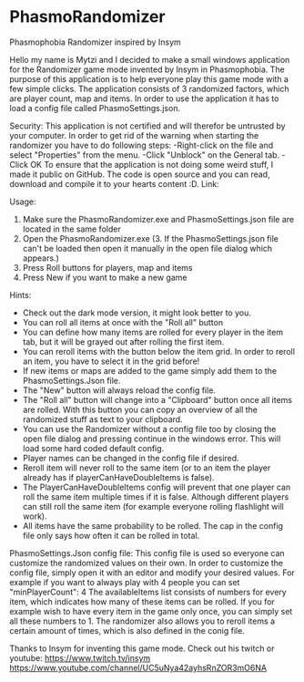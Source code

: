 # PhasmoRandomizer
Phasmophobia Randomizer inspired by Insym

Hello my name is Mytzi and I decided to make a small windows application for
the Randomizer game mode invented by Insym in Phasmophobia.
The purpose of this application is to help everyone play this game mode with a few simple clicks.
The application consists of 3 randomized factors, which are player count, map and items.
In order to use the application it has to load a config file called PhasmoSettings.json.

Security:
This application is not certified and will therefor be untrusted by your computer.
In order to get rid of the warning when starting the randomizer you have to do following steps:
   -Right-click on the file and select "Properties" from the menu.
   -Click "Unblock" on the General tab.
   -Click OK
To ensure that the application is not doing some weird stuff, I made it public on GitHub.
The code is open source and you can read, download and compile it to your hearts content :D.
Link: 

Usage:
1. Make sure the PhasmoRandomizer.exe and PhasmoSettings.json file are located in the same folder
2. Open the PhasmoRandomizer.exe
(3. If the PhasmoSettings.json file can't be loaded then open it manually in the open file dialog which appears.)
4. Press Roll buttons for players, map and items
5. Press New if you want to make a new game

Hints:
- Check out the dark mode version, it might look better to you.
- You can roll all items at once with the "Roll all" button
- You can define how many items are rolled for every player in the item tab, but it will be grayed out after rolling the first item.
- You can reroll items with the button below the item grid. In order to reroll an item, you have to select it in the grid before!
- If new items or maps are added to the game simply add them to the PhasmoSettings.Json file.
- The "New" button will always reload the config file.
- The "Roll all" button will change into a "Clipboard" button once all items are rolled. 
  With this button you can copy an overview of all the randomized stuff as text to your clipboard.
- You can use the Randomizer without a config file too by closing the open file dialog and pressing continue in the windows error. 
  This will load some hard coded default config.
- Player names can be changed in the config file if desired.  
- Reroll item will never roll to the same item (or to an item the player already has if playerCanHaveDoubleItems is false).
- The PlayerCanHaveDoubleItems config will prevent that one player can roll the same item multiple times if it is false. 
  Although different players can still roll the same item (for example everyone rolling flashlight will work).
- All items have the same probability to be rolled. The cap in the config file only says how often it can be rolled in total.

PhasmoSettings.Json config file:
This config file is used so everyone can customize the randomized values on their own.
In order to customize the config file, simply open it with an editor and modify your desired values.
For example if you want to always play with 4 people you can set "minPlayerCount": 4
The availableItems list consists of numbers for every item, which indicates how many of these items can be rolled.
If you for example wish to have every item in the game only once, you can simply set all these numbers to 1.
The randomizer also allows you to reroll items a certain amount of times, which is also defined in the conig file.

Thanks to Insym for inventing this game mode.
Check out his twitch or youtube:
https://www.twitch.tv/insym
https://www.youtube.com/channel/UC5uNya42ayhsRnZOR3mO6NA
